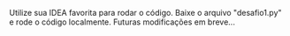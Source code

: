 Utilize sua IDEA favorita para rodar o código.
Baixe o arquivo "desafio1.py" e rode o código localmente.
Futuras modificações em breve...
